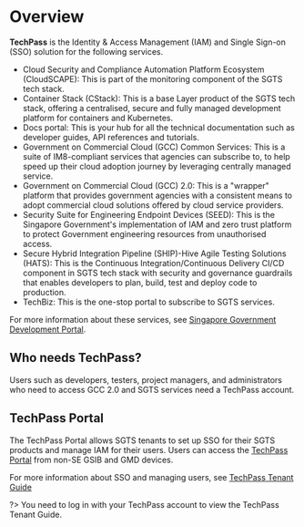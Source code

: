 # Overview

**TechPass** is the Identity & Access Management (IAM) and Single Sign-on (SSO) solution for the following services.

- Cloud Security and Compliance Automation Platform Ecosystem (CloudSCAPE): This is part of the monitoring component of the SGTS tech stack.
- Container Stack (CStack): This is a base Layer product of the SGTS tech stack, offering a centralised, secure and fully managed development platform for containers and Kubernetes.
- Docs portal: This is your hub for all the technical documentation such as developer guides, API references and tutorials.
- Government on Commercial Cloud (GCC) Common Services: This is a suite of IM8-compliant services that agencies can subscribe to, to help speed up their cloud adoption journey by leveraging centrally managed service.
- Government on Commercial Cloud (GCC) 2.0: This is a "wrapper" platform that provides government agencies with a consistent means to adopt commercial cloud solutions offered by cloud service providers.
- Security Suite for Engineering Endpoint Devices (SEED): This is the Singapore Government's implementation of IAM and zero trust platform to protect Government engineering resources from unauthorised access.
- Secure Hybrid Integration Pipeline (SHIP)-Hive Agile Testing Solutions (HATS): This is the Continuous Integration/Continuous Delivery CI/CD component in SGTS tech stack with security and governance guardrails that enables developers to plan, build, test and deploy code to production.
- TechBiz: This is the one-stop portal to subscribe to SGTS services.

For more information about these services, see [Singapore Government Development Portal](https://www.developer.tech.gov.sg).

## Who needs TechPass?

Users such as developers, testers, project managers, and administrators who need to access GCC 2.0 and SGTS services need a TechPass account.

## TechPass Portal

The TechPass Portal allows SGTS tenants to set up SSO for their SGTS products and manage IAM for their users. Users can access the [TechPass Portal](https://portal.techpass.gov.sg) from non-SE GSIB and GMD devices.

 For more information about SSO and managing users, see [TechPass Tenant Guide](https://docs.developer.tech.gov.sg/docs/techpass-tenant-guide/#/) 

?> You need to log in with your TechPass account to view the TechPass Tenant Guide.

